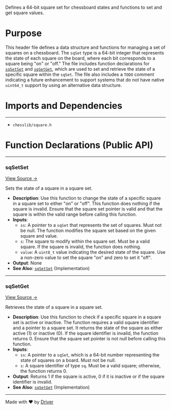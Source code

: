 <!--------------------------------------------------------------------------------->
<!-- IMPORTANT: This file is auto-generated by Driver (https://driver.ai). -------->
<!-- Manual edits may be overwritten on future commits. --------------------------->
<!--------------------------------------------------------------------------------->

Defines a 64-bit square set for chessboard states and functions to set and get square values.

# Purpose
This header file defines a data structure and functions for managing a set of squares on a chessboard. The `sqSet` type is a 64-bit integer that represents the state of each square on the board, where each bit corresponds to a square being "on" or "off." The file includes function declarations for [`sqSetSet`](<#sqsetset>) and [`sqSetGet`](<#sqsetget>), which are used to set and retrieve the state of a specific square within the `sqSet`. The file also includes a `TODO` comment indicating a future enhancement to support systems that do not have native `uint64_t` support by using an alternative data structure.
# Imports and Dependencies

---
- `chesslib/square.h`


# Function Declarations (Public API)

---
### sqSetSet<!-- {{#callable_declaration:sqSetSet}} -->
[View Source →](<../../../../../chesslib/include/chesslib/squareset.h#L14>)

Sets the state of a square in a square set.
- **Description**: Use this function to change the state of a specific square in a square set to either "on" or "off". This function does nothing if the square is invalid. Ensure that the square set pointer is valid and that the square is within the valid range before calling this function.
- **Inputs**:
    - `ss`: A pointer to a `sqSet` that represents the set of squares. Must not be null. The function modifies the square set based on the given square and value.
    - `s`: The square to modify within the square set. Must be a valid square. If the square is invalid, the function does nothing.
    - `value`: A `uint8_t` value indicating the desired state of the square. Use a non-zero value to set the square "on" and zero to set it "off".
- **Output**: None
- **See Also**: [`sqSetSet`](<../../src/chesslib/squareset.c.md#sqsetset>)  (Implementation)


---
### sqSetGet<!-- {{#callable_declaration:sqSetGet}} -->
[View Source →](<../../../../../chesslib/include/chesslib/squareset.h#L15>)

Retrieves the state of a square in a square set.
- **Description**: Use this function to check if a specific square in a square set is active or inactive. The function requires a valid square identifier and a pointer to a square set. It returns the state of the square as either active (1) or inactive (0). If the square identifier is invalid, the function returns 0. Ensure that the square set pointer is not null before calling this function.
- **Inputs**:
    - `ss`: A pointer to a `sqSet`, which is a 64-bit number representing the state of squares on a board. Must not be null.
    - `s`: A square identifier of type `sq`. Must be a valid square; otherwise, the function returns 0.
- **Output**: Returns 1 if the square is active, 0 if it is inactive or if the square identifier is invalid.
- **See Also**: [`sqSetGet`](<../../src/chesslib/squareset.c.md#sqsetget>)  (Implementation)



---
Made with ❤️ by [Driver](https://www.driver.ai/)